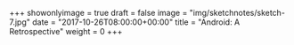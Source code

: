 +++
showonlyimage = true
draft = false
image = "img/sketchnotes/sketch-7.jpg"
date = "2017-10-26T08:00:00+00:00"
title = "Android: A Retrospective"
weight = 0
+++

